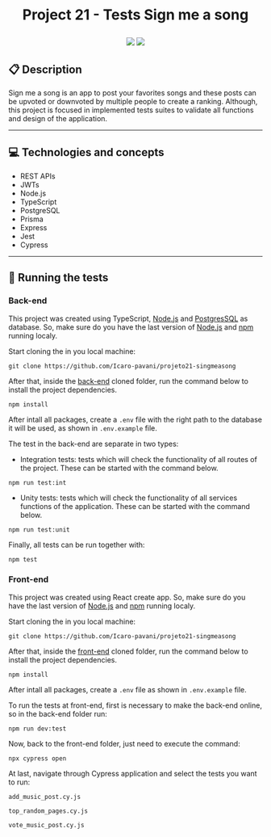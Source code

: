 # <p align = "center"> Project 21 - Tests Sign me a song </p>

<p align = "center">
   <img src="https://img.shields.io/badge/author-Icaro Pavani-4dae71?style=flat-square" />
   <img src="https://img.shields.io/github/languages/count/Icaro-pavani/projeto21-singmeasong?color=4dae71&style=flat-square" />
</p>

## :clipboard: Description

Sign me a song is an app to post your favorites songs and these posts can be upvoted or downvoted by multiple people to create a ranking. Although, this project is focused in implemented tests suites to validate all functions and design of the application.

---

## :computer: Technologies and concepts

- REST APIs
- JWTs
- Node.js
- TypeScript
- PostgreSQL
- Prisma
- Express
- Jest
- Cypress

---

## 🏁 Running the tests

### Back-end

This project was created using TypeScript, [Node.js](https://nodejs.org/en/download/) and [PostgresSQL](https://www.postgresql.org/) as database. So, make sure do you have the last version of [Node.js](https://nodejs.org/en/download/) and [npm](https://www.npmjs.com/) running localy.

Start cloning the in you local machine:

```
git clone https://github.com/Icaro-pavani/projeto21-singmeasong
```

After that, inside the [back-end](https://github.com/Icaro-pavani/projeto21-singmeasong/tree/main/back-end) cloned folder, run the command below to install the project dependencies.

```
npm install
```

After intall all packages, create a `.env` file with the right path to the database it will be used, as shown in `.env.example` file.

The test in the back-end are separate in two types:

- Integration tests: tests which will check the functionality of all routes of the project. These can be started with the command below.

```
npm run test:int
```

- Unity tests: tests which will check the functionality of all services functions of the application. These can be started with the command below.

```
npm run test:unit
```

Finally, all tests can be run together with:

```
npm test
```

### Front-end

This project was created using React create app. So, make sure do you have the last version of [Node.js](https://nodejs.org/en/download/) and [npm](https://www.npmjs.com/) running localy.

Start cloning the in you local machine:

```
git clone https://github.com/Icaro-pavani/projeto21-singmeasong
```

After that, inside the [front-end](https://github.com/Icaro-pavani/projeto21-singmeasong/tree/main/front-end) cloned folder, run the command below to install the project dependencies.

```
npm install
```

After intall all packages, create a `.env` file as shown in `.env.example` file.

To run the tests at front-end, first is necessary to make the back-end online, so in the back-end folder run:

```
npm run dev:test
```

Now, back to the front-end folder, just need to execute the command:

```
npx cypress open
```

At last, navigate through Cypress application and select the tests you want to run:

```
add_music_post.cy.js

top_random_pages.cy.js

vote_music_post.cy.js
```
